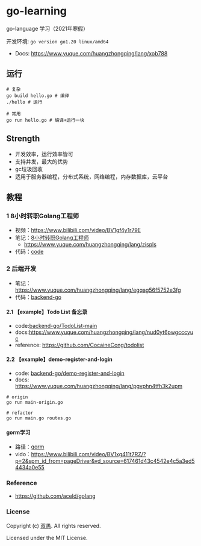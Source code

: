 <!--
 * @Description: https://www.yuque.com/huangzhongqing/lang/xob788
 * @Author: HCQ
 * @Company(School): UCAS
 * @Email: 1756260160@qq.com
 * @Date: 2023-08-17 21:52:06
 * @LastEditTime: 2024-01-14 11:26:23
 * @FilePath: /go-learning/README.md
-->
# go-learning

go-language 学习（2021年寒假）

开发环境: `go version go1.20 linux/amd64`

* Docs: https://www.yuque.com/huangzhongqing/lang/xob788


## 运行
```shell
# 复杂
go build hello.go # 编译
./hello # 运行

# 常用
go run hello.go # 编译+运行一块

```



## Strength

* 开发效率，运行效率皆可
* 支持并发，最大的优势
* gc垃圾回收
* 适用于服务器编程，分布式系统，网络编程，内存数据库，云平台


## 教程

### 1 8小时转职Golang工程师

* 视频：https://www.bilibili.com/video/BV1gf4y1r79E
* 笔记：[8小时转职Golang工程师](8小时转职Golang工程师)
    * https://www.yuque.com/huangzhongqing/lang/zispls
* 代码：[code](8小时转职Golang工程师/GolangStudy)


### 2 后端开发

* 笔记：https://www.yuque.com/huangzhongqing/lang/egqag56f5752e3fg
* 代码：[backend-go](backend-go)




#### 2.1 【example】Todo List 备忘录
* code:[backend-go/TodoList-main](backend-go/TodoList-main)
* docs:https://www.yuque.com/huangzhongqing/lang/nud0yt6pwgcccyuc
* reference: https://github.com/CocaineCong/todolist


#### 2.2 【example】demo-register-and-login
* code: [backend-go/demo-register-and-login](backend-go/demo-register-and-login)
* docs: https://www.yuque.com/huangzhongqing/lang/pgvphn4tfh3k2upm

```shell
# origin
go run main-origin.go

# refactor
go run main.go routes.go

```

#### gorm学习

* 路径：[gorm](modules-go/gorm/gorm-study)
* vido：https://www.bilibili.com/video/BV1xg411t7RZ/?p=2&spm_id_from=pageDriver&vd_source=617461d43c4542e4c5a3ed54434a0e55


### Reference
* https://github.com/aceld/golang

### License

Copyright (c) [双愚](https://github.com/HuangCongQing). All rights reserved.

Licensed under the MIT License.
